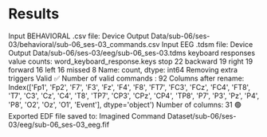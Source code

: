 # Results

Input BEHAVIORAL .csv file: Device Output Data/sub-06/ses-03/behavioral/sub-06_ses-03_commands.csv
Input EEG .tdsm file: Device Output Data/sub-06/ses-03/eeg/sub-06_ses-03.tdms
keyboard responses value counts:
 word_keyboard_response.keys
stop        22
backward    19
right       19
forward     16
left        16
missed       8
Name: count, dtype: int64
Removing extra triggers
Valid ✅
Number of valid commands : 92
Columns after rename:
 Index(['Fp1', 'Fp2', 'F7', 'F3', 'Fz', 'F4', 'F8', 'FT7', 'FC3', 'FCz', 'FC4',
       'FT8', 'T7', 'C3', 'Cz', 'C4', 'T8', 'TP7', 'CP3', 'CPz', 'CP4', 'TP8',
       'P7', 'P3', 'Pz', 'P4', 'P8', 'O2', 'Oz', 'O1', 'Event'],
      dtype='object')
Number of columns: 31
🟢Exported EDF file saved to: Imagined Command Dataset/sub-06/ses-03/eeg/sub-06_ses-03_eeg.fif
